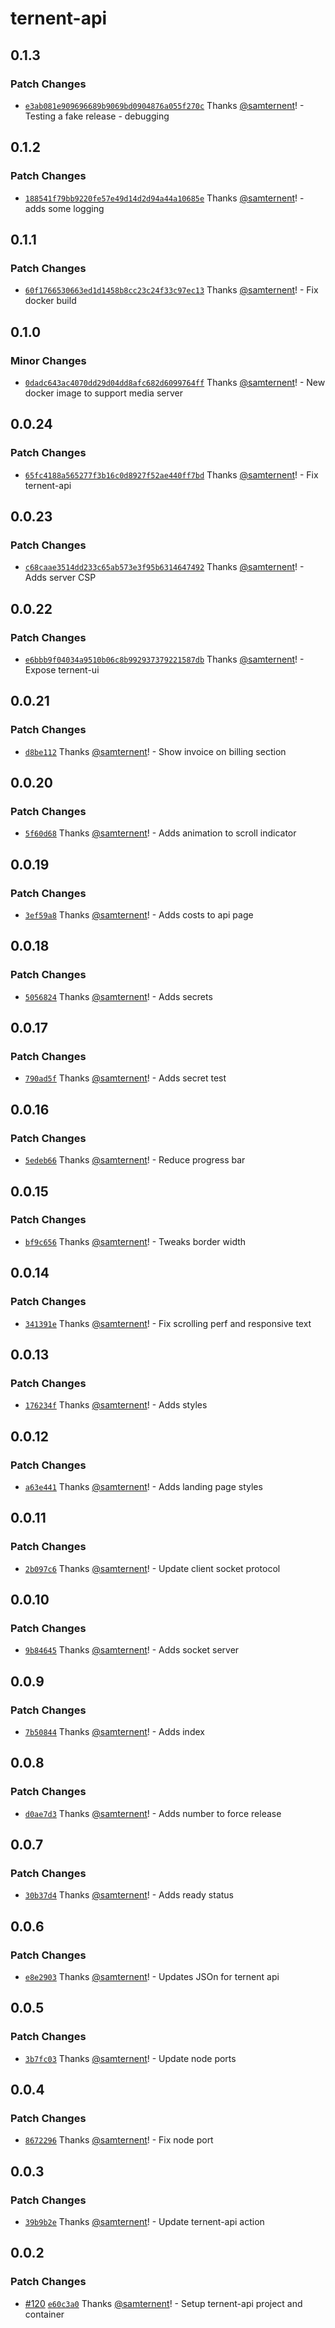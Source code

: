 # ternent-api

## 0.1.3

### Patch Changes

- [`e3ab081e909696689b9069bd0904876a055f270c`](https://github.com/samternent/home/commit/e3ab081e909696689b9069bd0904876a055f270c) Thanks [@samternent](https://github.com/samternent)! - Testing a fake release - debugging

## 0.1.2

### Patch Changes

- [`188541f79bb9220fe57e49d14d2d94a44a10685e`](https://github.com/samternent/home/commit/188541f79bb9220fe57e49d14d2d94a44a10685e) Thanks [@samternent](https://github.com/samternent)! - adds some logging

## 0.1.1

### Patch Changes

- [`60f1766530663ed1d1458b8cc23c24f33c97ec13`](https://github.com/samternent/home/commit/60f1766530663ed1d1458b8cc23c24f33c97ec13) Thanks [@samternent](https://github.com/samternent)! - Fix docker build

## 0.1.0

### Minor Changes

- [`0dadc643ac4070dd29d04dd8afc682d6099764ff`](https://github.com/samternent/home/commit/0dadc643ac4070dd29d04dd8afc682d6099764ff) Thanks [@samternent](https://github.com/samternent)! - New docker image to support media server

## 0.0.24

### Patch Changes

- [`65fc4188a565277f3b16c0d8927f52ae440ff7bd`](https://github.com/samternent/home/commit/65fc4188a565277f3b16c0d8927f52ae440ff7bd) Thanks [@samternent](https://github.com/samternent)! - Fix ternent-api

## 0.0.23

### Patch Changes

- [`c68caae3514dd233c65ab573e3f95b6314647492`](https://github.com/samternent/home/commit/c68caae3514dd233c65ab573e3f95b6314647492) Thanks [@samternent](https://github.com/samternent)! - Adds server CSP

## 0.0.22

### Patch Changes

- [`e6bbb9f04034a9510b06c8b992937379221587db`](https://github.com/samternent/home/commit/e6bbb9f04034a9510b06c8b992937379221587db) Thanks [@samternent](https://github.com/samternent)! - Expose ternent-ui

## 0.0.21

### Patch Changes

- [`d8be112`](https://github.com/samternent/home/commit/d8be1128d2fce39ef161aeb2e4e78e749cc237ff) Thanks [@samternent](https://github.com/samternent)! - Show invoice on billing section

## 0.0.20

### Patch Changes

- [`5f60d68`](https://github.com/samternent/home/commit/5f60d683b61d4d4e115d7247cad29b2afa9e1fb7) Thanks [@samternent](https://github.com/samternent)! - Adds animation to scroll indicator

## 0.0.19

### Patch Changes

- [`3ef59a8`](https://github.com/samternent/home/commit/3ef59a82a7455c138dde00e5010adcc251f7da8e) Thanks [@samternent](https://github.com/samternent)! - Adds costs to api page

## 0.0.18

### Patch Changes

- [`5056824`](https://github.com/samternent/home/commit/5056824ecb6bc63844a69f379a1d3d96fc811cb6) Thanks [@samternent](https://github.com/samternent)! - Adds secrets

## 0.0.17

### Patch Changes

- [`790ad5f`](https://github.com/samternent/home/commit/790ad5f2f8011b6a6864642373a9b6aa85daddc4) Thanks [@samternent](https://github.com/samternent)! - Adds secret test

## 0.0.16

### Patch Changes

- [`5edeb66`](https://github.com/samternent/home/commit/5edeb666fef59cb2afa652af78d19bb6f654a2d7) Thanks [@samternent](https://github.com/samternent)! - Reduce progress bar

## 0.0.15

### Patch Changes

- [`bf9c656`](https://github.com/samternent/home/commit/bf9c656f2a04d7a3e1cf0d6f3ee04b1272cb5d9e) Thanks [@samternent](https://github.com/samternent)! - Tweaks border width

## 0.0.14

### Patch Changes

- [`341391e`](https://github.com/samternent/home/commit/341391e4bba8281b0a86746c2d7d35a5a48dc9a1) Thanks [@samternent](https://github.com/samternent)! - Fix scrolling perf and responsive text

## 0.0.13

### Patch Changes

- [`176234f`](https://github.com/samternent/home/commit/176234f823933d2cf225b68e9e490a0d276a4dfc) Thanks [@samternent](https://github.com/samternent)! - Adds styles

## 0.0.12

### Patch Changes

- [`a63e441`](https://github.com/samternent/home/commit/a63e441d27a1dcc90231e670cacd1076344bffae) Thanks [@samternent](https://github.com/samternent)! - Adds landing page styles

## 0.0.11

### Patch Changes

- [`2b097c6`](https://github.com/samternent/home/commit/2b097c63b726a957bacd007ac85baf6b7239705d) Thanks [@samternent](https://github.com/samternent)! - Update client socket protocol

## 0.0.10

### Patch Changes

- [`9b84645`](https://github.com/samternent/home/commit/9b846456d8e445708b3108c3a816703f93c5b840) Thanks [@samternent](https://github.com/samternent)! - Adds socket server

## 0.0.9

### Patch Changes

- [`7b50844`](https://github.com/samternent/home/commit/7b5084416338b87a7c7608f4b6212bd37c77ec32) Thanks [@samternent](https://github.com/samternent)! - Adds index

## 0.0.8

### Patch Changes

- [`d0ae7d3`](https://github.com/samternent/home/commit/d0ae7d321c479d88964f4c0807335cb11b9fe9ab) Thanks [@samternent](https://github.com/samternent)! - Adds number to force release

## 0.0.7

### Patch Changes

- [`30b37d4`](https://github.com/samternent/home/commit/30b37d4de18d131f5d11a293e2ec6dd549459f9b) Thanks [@samternent](https://github.com/samternent)! - Adds ready status

## 0.0.6

### Patch Changes

- [`e8e2903`](https://github.com/samternent/home/commit/e8e290304406a3b3c43e57a714335af6cf88fbd5) Thanks [@samternent](https://github.com/samternent)! - Updates JSOn for ternent api

## 0.0.5

### Patch Changes

- [`3b7fc03`](https://github.com/samternent/home/commit/3b7fc0342138c6e02f1fa4eb49405c9148ec6f60) Thanks [@samternent](https://github.com/samternent)! - Update node ports

## 0.0.4

### Patch Changes

- [`8672296`](https://github.com/samternent/home/commit/86722965b03288e349a0577ec37ef9433a79fc4e) Thanks [@samternent](https://github.com/samternent)! - Fix node port

## 0.0.3

### Patch Changes

- [`39b9b2e`](https://github.com/samternent/home/commit/39b9b2e16bb26dc64cee8fe83a30072d84379c89) Thanks [@samternent](https://github.com/samternent)! - Update ternent-api action

## 0.0.2

### Patch Changes

- [#120](https://github.com/samternent/home/pull/120) [`e60c3a0`](https://github.com/samternent/home/commit/e60c3a02ffac5795f8a7257a979bfcf0193d2eee) Thanks [@samternent](https://github.com/samternent)! - Setup ternent-api project and container
